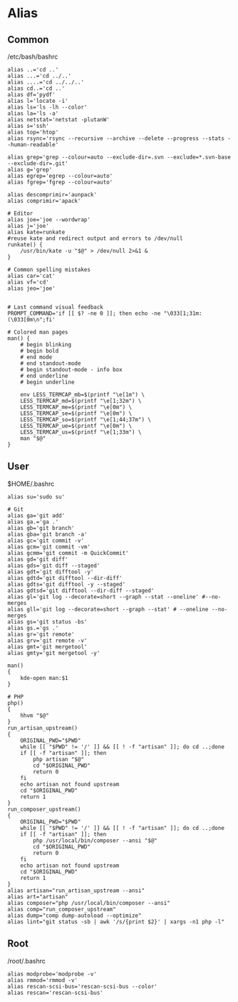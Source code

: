 # Alias

## Common

/etc/bash/bashrc

	alias ..='cd ..'
	alias ...='cd ../..'
	alias ....='cd ../../..'
	alias cd..='cd ..'
	alias df='pydf'
	alias l='locate -i'
	alias ls='ls -lh --color'
	alias la='ls -a'
	alias netstat='netstat -plutanW'
	alias s='ssh'
	alias top='htop'
	alias rsync='rsync --recursive --archive --delete --progress --stats --human-readable'

	alias grep='grep --colour=auto --exclude-dir=.svn --exclude=*.svn-base --exclude-dir=.git'
	alias g='grep'
	alias egrep='egrep --colour=auto'
	alias fgrep='fgrep --colour=auto'

	alias descomprimir='aunpack'
	alias comprimir='apack'

	# Editor
	alias joe='joe --wordwrap'
	alias j='joe'
	alias kate=runkate
	#reuse kate and redirect output and errors to /dev/null
	runkate() {
		/usr/bin/kate -u "$@" > /dev/null 2>&1 &
	}

	# Common spelling mistakes
	alias car='cat'
	alias vf='cd'
	alias jeo='joe'


	# Last command visual feedback
	PROMPT_COMMAND='if [[ $? -ne 0 ]]; then echo -ne "\033[1;31m:(\033[0m\n";fi'

	# Colored man pages
	man() {
		# begin blinking
		# begin bold
		# end mode
		# end standout-mode
		# begin standout-mode - info box
		# end underline
		# begin underline

		env LESS_TERMCAP_mb=$(printf "\e[1m") \
		LESS_TERMCAP_md=$(printf "\e[1;32m") \
		LESS_TERMCAP_me=$(printf "\e[0m") \
		LESS_TERMCAP_se=$(printf "\e[0m") \
		LESS_TERMCAP_so=$(printf "\e[1;44;37m") \
		LESS_TERMCAP_ue=$(printf "\e[0m") \
		LESS_TERMCAP_us=$(printf "\e[1;33m") \
		man "$@"
	}

## User

$HOME/.bashrc

	alias su='sudo su'

	# Git
	alias ga='git add'
	alias ga.='ga .'
	alias gb='git branch'
	alias gba='git branch -a'
	alias gc='git commit -v'
	alias gcm='git commit -vm'
	alias gcmm='git commit -m QuickCommit'
	alias gd='git diff'
	alias gds='git diff --staged'
	alias gdt='git difftool -y'
	alias gdtd='git difftool --dir-diff'
	alias gdts='git difftool -y --staged'
	alias gdtsd='git difftool --dir-diff --staged'
	alias gl='git log --decorate=short --graph --stat --oneline' #--no-merges
	alias gll='git log --decorate=short --graph --stat' # --oneline --no-merges
	alias gs='git status -bs'
	alias gs.='gs .'
	alias gr='git remote'
	alias grv='git remote -v'
	alias gmt='git mergetool'
	alias gmty='git mergetool -y'

	man()
	{
		kde-open man:$1
	}

	# PHP
	php()
	{
		hhvm "$@"
	}
	run_artisan_upstream()
	{
		ORIGINAL_PWD="$PWD"
		while [[ "$PWD" != '/' ]] && [[ ! -f "artisan" ]]; do cd ..;done
		if [[ -f "artisan" ]]; then
			php artisan "$@"
			cd "$ORIGINAL_PWD"
			return 0
		fi
		echo artisan not found upstream
		cd "$ORIGINAL_PWD"
		return 1
	}
	run_composer_upstream()
	{
		ORIGINAL_PWD="$PWD"
		while [[ "$PWD" != '/' ]] && [[ ! -f "artisan" ]]; do cd ..;done
		if [[ -f "artisan" ]]; then
			php /usr/local/bin/composer --ansi "$@"
			cd "$ORIGINAL_PWD"
			return 0
		fi
		echo artisan not found upstream
		cd "$ORIGINAL_PWD"
		return 1
	}
	alias artisan="run_artisan_upstream --ansi"
	alias art="artisan"
	alias composer="php /usr/local/bin/composer --ansi"
	alias comp="run_composer_upstream"
	alias dump="comp dump-autoload --optimize"
	alias lint="git status -sb | awk '/s/{print $2}' | xargs -n1 php -l"

## Root

/root/.bashrc

	alias modprobe='modprobe -v'
	alias rmmod='rmmod -v'
	alias rescan-scsi-bus='rescan-scsi-bus --color'
	alias rescan='rescan-scsi-bus'
